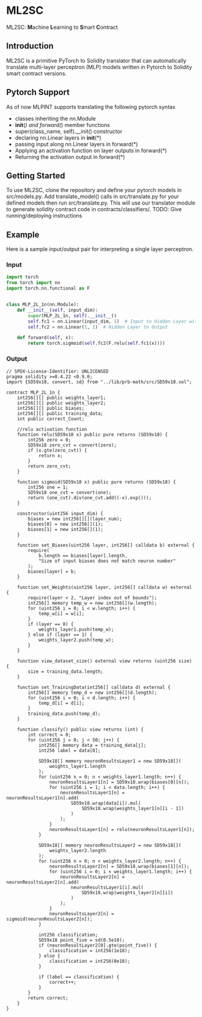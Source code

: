 # ML2SC
ML2SC: **M**achine **L**earning to **S**mart **C**ontract
## Introduction
ML2SC is a primitive PyTorch to Solidity translator that can automatically translate multi-layer perceptron (MLP) models written in Pytorch to Solidity smart contract versions. 

## Pytorch Support
As of now MLPINT supports translating the following pytorch syntax

- classes inheriting the nn.Module
- __init__(*) and forward(*) member functions
- super(class_name, self).__init() constructor
- declaring nn.Linear layers in __init__(*)
- passing input along nn.Linear layers in forward(*)
- Applying an activation function on layer outputs in forward(*)
- Returning the activation output in forward(*)


## Getting Started
To use ML2SC, clone the repository and define your pytorch models in src/models.py. Add translate_model() calls in src/translate.py for your defined models then run src/translate.py. This will use our translator module to generate solidity contract code in contracts/classifiers/. 
TODO: Give running/deploying instructions

## Example
Here is a sample input/output pair for interpreting a single layer perceptron.

### Input 
```python
import torch
from torch import nn
import torch.nn.functional as F


class MLP_2L_1n(nn.Module):
    def __init__(self, input_dim):
        super(MLP_2L_1n, self).__init__()
        self.fc1 = nn.Linear(input_dim, 1)  # Input to Hidden Layer with 1 neuron
        self.fc2 = nn.Linear(1, 1)  # Hidden Layer to Output

    def forward(self, x):
        return torch.sigmoid(self.fc2(F.relu(self.fc1(x))))
```
### Output
```solidity
// SPDX-License-Identifier: UNLICENSED
pragma solidity >=0.4.22 <0.9.0;
import {SD59x18, convert, sd} from "../lib/prb-math/src/SD59x18.sol";

contract MLP_2L_1n {
    int256[][] public weights_layer1;
    int256[][] public weights_layer2;
    int256[][] public biases;
    int256[][] public training_data;
    int public correct_Count;

    //relu activation function
    function relu(SD59x18 x) public pure returns (SD59x18) {
        int256 zero = 0;
        SD59x18 zero_cvt = convert(zero);
        if (x.gte(zero_cvt)) {
            return x;
        }
        return zero_cvt;
    }

    function sigmoid(SD59x18 x) public pure returns (SD59x18) {
        int256 one = 1;
        SD59x18 one_cvt = convert(one);
        return (one_cvt).div(one_cvt.add((-x).exp()));
    }

    constructor(uint256 input_dim) {
        biases = new int256[][](layer_num);
        biases[0] = new int256[](1);
        biases[1] = new int256[](1);
    }

    function set_Biases(uint256 layer, int256[] calldata b) external {
        require(
            b.length == biases[layer].length,
            "Size of input biases does not match neuron number"
        );
        biases[layer] = b;
    }

    function set_Weights(uint256 layer, int256[] calldata w) external {
        require(layer < 2, "Layer index out of bounds");
        int256[] memory temp_w = new int256[](w.length);
        for (uint256 i = 0; i < w.length; i++) {
            temp_w[i] = w[i];
        }
        if (layer == 0) {
            weights_layer1.push(temp_w);
        } else if (layer == 1) {
            weights_layer2.push(temp_w);
        }
    }

    function view_dataset_size() external view returns (uint256 size) {
        size = training_data.length;
    }

    function set_TrainingData(int256[] calldata d) external {
        int256[] memory temp_d = new int256[](d.length);
        for (uint256 i = 0; i < d.length; i++) {
            temp_d[i] = d[i];
        }
        training_data.push(temp_d);
    }

    function classify() public view returns (int) {
        int correct = 0;
        for (uint256 j = 0; j < 50; j++) {
            int256[] memory data = training_data[j];
            int256 label = data[0];

            SD59x18[] memory neuronResultsLayer1 = new SD59x18[](
                weights_layer1.length
            );
            for (uint256 n = 0; n < weights_layer1.length; n++) {
                neuronResultsLayer1[n] = SD59x18.wrap(biases[0][n]);
                for (uint256 i = 1; i < data.length; i++) {
                    neuronResultsLayer1[n] = neuronResultsLayer1[n].add(
                        SD59x18.wrap(data[i]).mul(
                            SD59x18.wrap(weights_layer1[n][i - 1])
                        )
                    );
                }
                neuronResultsLayer1[n] = relu(neuronResultsLayer1[n]);
            }

            SD59x18[] memory neuronResultsLayer2 = new SD59x18[](
                weights_layer2.length
            );
            for (uint256 n = 0; n < weights_layer2.length; n++) {
                neuronResultsLayer2[n] = SD59x18.wrap(biases[1][n]);
                for (uint256 i = 0; i < weights_layer1.length; i++) {
                    neuronResultsLayer2[n] = neuronResultsLayer2[n].add(
                        neuronResultsLayer1[i].mul(
                            SD59x18.wrap(weights_layer2[n][i])
                        )
                    );
                }
                neuronResultsLayer2[n] = sigmoid(neuronResultsLayer2[n]);
            }

            int256 classification;
            SD59x18 point_five = sd(0.5e18);
            if (neuronResultLayer2[0].gte(point_five)) {
                classification = int256(1e18);
            } else {
                classification = int256(0e18);
            }

            if (label == classification) {
                correct++;
            }
        }
        return correct;
    }
}
```
